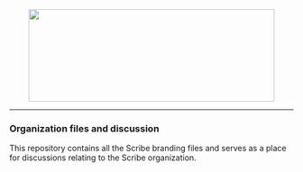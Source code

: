 <div align="center">
  <a href="https://github.com/scribe-org/Organization"><img src="https://github.com/scribe-org/Organization/blob/main/logo/Scribe_logo_transparent.png" width=436 height=164></a>
</div>

---

### Organization files and discussion

This repository contains all the Scribe branding files and serves as a place for discussions relating to the Scribe organization.
